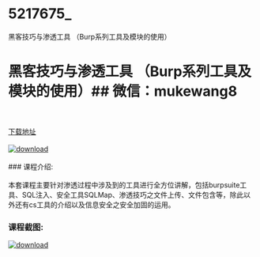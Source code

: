 # 5217675_
黑客技巧与渗透工具 （Burp系列工具及模块的使用）
# 黑客技巧与渗透工具 （Burp系列工具及模块的使用）## 微信：mukewang8
<br/></br>[下载地址](http://www.36tz.cn/article/5217675 "下载地址")
<br/></br>[![download](http://36tz.cn/muke_img/2021_01_1-64-300x152.png "下载地址")](http://www.36tz.cn/article/5217675 "下载地址")
<br/></br>### 课程介绍:<br/></br>本套课程主要针对渗透过程中涉及到的工具进行全方位讲解，包括burpsuite工具、SQL注入、安全工具SQLMap、渗透技巧之文件上传、文件包含等，除此以外还有cs工具的介绍以及信息安全之安全加固的运用。

### 课程截图:
[![download](http://36tz.cn/muke_img/2021_01_2-76.png "下载地址")](http://www.36tz.cn/article/5217675 "下载地址")
